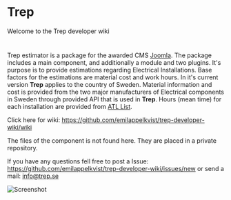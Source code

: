 # Trep
Welcome to the Trep developer wiki

# 
Trep estimator is a package for the awarded CMS [Joomla](www.joomla.org). The package includes a main component, and additionally a module and two plugins. It's purpose is to provide estimations regarding Electrical Installations. Base factors for the estimations are material cost and work hours. In it's current version **Trep** applies to the country of Sweden. Material information and cost is provided from the two major manufacturers of Electrical components in Sweden through provided API that is used in **Trep**. Hours (mean time) for each installation are provided from [ATL List](http://www.sef.se/Portals/0/avtal/ATL/Supplement%20ATL-listan%202010%20oktober.pdf).
<br>

Click here for wiki:
https://github.com/emilappelkvist/trep-developer-wiki/wiki
<br>

The files of the component is not found here. They are placed in a private repository.

If you have any questions fell free to post a Issue:
https://github.com/emilappelkvist/trep-developer-wiki/issues/new
or send a mail:
info@trep.se

![Screenshot](https://scontent-arn2-1.xx.fbcdn.net/hphotos-xpa1/v/t1.0-9/1424496_390781864386692_634579626_n.png?oh=5976ebbd51ca22ce4a78035613b585fb&oe=561E11BB)

